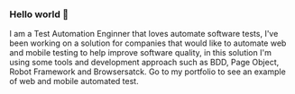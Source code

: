 ### Hello world 👋

  I am a Test Automation Enginner that loves automate software tests, I've been working on a solution for companies that would like to automate web and mobile testing to help improve software quality, in this  solution I'm using some tools and development approach such as BDD, Page Object, Robot Framework and Browsersatck. Go to my portfolio to see an example of web and mobile automated test.
